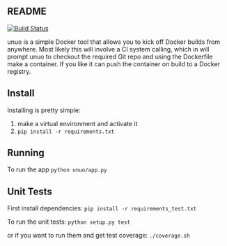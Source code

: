 ## README

[![Build Status](https://travis-ci.org/robottaway/unuo.svg?branch=master)](https://travis-ci.org/robottaway/unuo)

unuo is a simple Docker tool that allows you to kick off Docker builds from 
anywhere. Most likely this will involve a CI system calling, which in will 
prompt unuo to checkout the required Git repo and using the Dockerfile make a 
container. If you like it can push the container on build to a Docker registry.


## Install

Installing is pretty simple:

1. make a virtual environment and activate it
1. ```pip install -r requirements.txt```


## Running

To run the app ```python unuo/app.py```


## Unit Tests

First install dependencies: ```pip install -r requirements_test.txt```

To run the unit tests: ```python setup.py test```

or if you want to run them and get test coverage: ```./coverage.sh```
